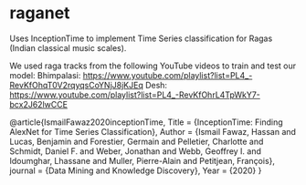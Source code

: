 # raganet

Uses InceptionTime to implement Time Series classification for Ragas (Indian classical music scales).

We used raga tracks from the following YouTube videos to train and test our model:
Bhimpalasi: https://www.youtube.com/playlist?list=PL4_-RevKfOhqT0V2rqyqsCoYNjJ8jKJEq
Desh: https://www.youtube.com/playlist?list=PL4_-RevKfOhrL4TpWkY7-bcx2J62lwCCE

@article{IsmailFawaz2020inceptionTime,
  Title                    = {InceptionTime: Finding AlexNet for Time Series Classification},
  Author                   = {Ismail Fawaz, Hassan and Lucas, Benjamin and Forestier, Germain and Pelletier, Charlotte and Schmidt, Daniel F. and Weber, Jonathan and Webb, Geoffrey I. and Idoumghar, Lhassane and Muller, Pierre-Alain and Petitjean, François},
  journal                  = {Data Mining and Knowledge Discovery},
  Year                     = {2020}
}
